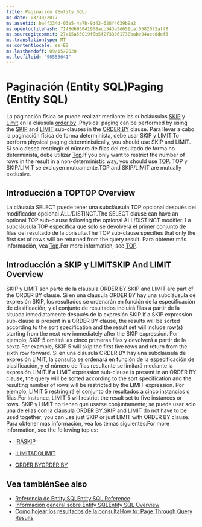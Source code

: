 ```yaml
---
title: Paginación (Entity SQL)
ms.date: 03/30/2017
ms.assetid: ba4f334d-03e5-4a7b-9d42-628f4639b9a2
ms.openlocfilehash: 7148d693041968acb543a3d659caf05820f2aff8
ms.sourcegitcommit: 27a15a55019f6b5f2733961738babe94aec0def3
ms.translationtype: MT
ms.contentlocale: es-ES
ms.lasthandoff: 09/15/2020
ms.locfileid: "90553641"
---
```

# <a name="paging-entity-sql"></a><span data-ttu-id="c1a2e-102">Paginación (Entity SQL)</span><span class="sxs-lookup"><span data-stu-id="c1a2e-102">Paging (Entity SQL)</span></span>
<span data-ttu-id="c1a2e-103">La paginación física se puede realizar mediante las subcláusulas [SKIP](skip-entity-sql.md) y [Limit](limit-entity-sql.md) en la cláusula [order by](order-by-entity-sql.md) .</span><span class="sxs-lookup"><span data-stu-id="c1a2e-103">Physical paging can be performed by using the [SKIP](skip-entity-sql.md) and [LIMIT](limit-entity-sql.md) sub-clauses in the [ORDER BY](order-by-entity-sql.md) clause.</span></span> <span data-ttu-id="c1a2e-104">Para llevar a cabo la paginación física de forma determinista, debe usar SKIP y LIMIT.</span><span class="sxs-lookup"><span data-stu-id="c1a2e-104">To perform physical paging deterministically, you should use SKIP and LIMIT.</span></span> <span data-ttu-id="c1a2e-105">Si solo desea restringir el número de filas del resultado de forma no determinista, debe utilizar [Top](top-entity-sql.md).</span><span class="sxs-lookup"><span data-stu-id="c1a2e-105">If you only want to restrict the number of rows in the result in a non-deterministic way, you should use [TOP](top-entity-sql.md).</span></span> <span data-ttu-id="c1a2e-106">TOP y SKIP/LIMIT se excluyen mutuamente.</span><span class="sxs-lookup"><span data-stu-id="c1a2e-106">TOP and SKIP/LIMIT are mutually exclusive.</span></span>  
  
## <a name="top-overview"></a><span data-ttu-id="c1a2e-107">Introducción a TOP</span><span class="sxs-lookup"><span data-stu-id="c1a2e-107">TOP Overview</span></span>  
 <span data-ttu-id="c1a2e-108">La cláusula SELECT puede tener una subcláusula TOP opcional después del modificador opcional ALL/DISTINCT.</span><span class="sxs-lookup"><span data-stu-id="c1a2e-108">The SELECT clause can have an optional TOP sub-clause following the optional ALL/DISTINCT modifier.</span></span> <span data-ttu-id="c1a2e-109">La subcláusula TOP especifica que solo se devolverá el primer conjunto de filas del resultado de la consulta.</span><span class="sxs-lookup"><span data-stu-id="c1a2e-109">The TOP sub-clause specifies that only the first set of rows will be returned from the query result.</span></span> <span data-ttu-id="c1a2e-110">Para obtener más información, vea [Top](top-entity-sql.md).</span><span class="sxs-lookup"><span data-stu-id="c1a2e-110">For more information, see [TOP](top-entity-sql.md).</span></span>  
  
## <a name="skip-and-limit-overview"></a><span data-ttu-id="c1a2e-111">Introducción a SKIP y LIMIT</span><span class="sxs-lookup"><span data-stu-id="c1a2e-111">SKIP And LIMIT Overview</span></span>  
 <span data-ttu-id="c1a2e-112">SKIP y LIMIT son parte de la cláusula ORDER BY.</span><span class="sxs-lookup"><span data-stu-id="c1a2e-112">SKIP and LIMIT are part of the ORDER BY clause.</span></span> <span data-ttu-id="c1a2e-113">Si en una cláusula ORDER BY hay una subcláusula de expresión SKIP, los resultados se ordenarán en función de la especificación de clasificación, y el conjunto de resultados incluirá filas a partir de la situada inmediatamente después de la expresión SKIP.</span><span class="sxs-lookup"><span data-stu-id="c1a2e-113">If a SKIP expression sub-clause is present in a ORDER BY clause, the results will be sorted according to the sort specification and the result set will include row(s) starting from the next row immediately after the SKIP expression.</span></span> <span data-ttu-id="c1a2e-114">Por ejemplo, SKIP 5 omitirá las cinco primeras filas y devolverá a partir de la sexta.</span><span class="sxs-lookup"><span data-stu-id="c1a2e-114">For example, SKIP 5 will skip the first five rows and return from the sixth row forward.</span></span> <span data-ttu-id="c1a2e-115">Si en una cláusula ORDER BY hay una subcláusula de expresión LIMIT, la consulta se ordenará en función de la especificación de clasificación, y el número de filas resultante se limitará mediante la expresión LIMIT.</span><span class="sxs-lookup"><span data-stu-id="c1a2e-115">If a LIMIT expression sub-clause is present in an ORDER BY clause, the query will be sorted according to the sort specification and the resulting number of rows will be restricted by the LIMIT expression.</span></span> <span data-ttu-id="c1a2e-116">Por ejemplo, LIMIT 5 restringirá el conjunto de resultados a cinco instancias o filas.</span><span class="sxs-lookup"><span data-stu-id="c1a2e-116">For instance, LIMIT 5 will restrict the result set to five instances or rows.</span></span> <span data-ttu-id="c1a2e-117">SKIP y LIMIT no tienen que usarse conjuntamente; se puede usar solo una de ellas con la cláusula ORDER BY.</span><span class="sxs-lookup"><span data-stu-id="c1a2e-117">SKIP and LIMIT do not have to be used together; you can use just SKIP or just LIMIT with ORDER BY clause.</span></span> <span data-ttu-id="c1a2e-118">Para obtener más información, vea los temas siguientes:</span><span class="sxs-lookup"><span data-stu-id="c1a2e-118">For more information, see the following topics:</span></span>  
  
- [<span data-ttu-id="c1a2e-119">IRÁ</span><span class="sxs-lookup"><span data-stu-id="c1a2e-119">SKIP</span></span>](skip-entity-sql.md)  
  
- [<span data-ttu-id="c1a2e-120">ILIMITADO</span><span class="sxs-lookup"><span data-stu-id="c1a2e-120">LIMIT</span></span>](limit-entity-sql.md)  
  
- [<span data-ttu-id="c1a2e-121">ORDER BY</span><span class="sxs-lookup"><span data-stu-id="c1a2e-121">ORDER BY</span></span>](order-by-entity-sql.md)  
  
## <a name="see-also"></a><span data-ttu-id="c1a2e-122">Vea también</span><span class="sxs-lookup"><span data-stu-id="c1a2e-122">See also</span></span>

- [<span data-ttu-id="c1a2e-123">Referencia de Entity SQL</span><span class="sxs-lookup"><span data-stu-id="c1a2e-123">Entity SQL Reference</span></span>](entity-sql-reference.md)
- [<span data-ttu-id="c1a2e-124">Información general sobre Entity SQL</span><span class="sxs-lookup"><span data-stu-id="c1a2e-124">Entity SQL Overview</span></span>](entity-sql-overview.md)
- <span data-ttu-id="c1a2e-125">[Cómo hojear los resultados de la consulta](/previous-versions/dotnet/netframework-4.0/bb738702(v=vs.100))</span><span class="sxs-lookup"><span data-stu-id="c1a2e-125">[How to: Page Through Query Results](/previous-versions/dotnet/netframework-4.0/bb738702(v=vs.100))</span></span>
